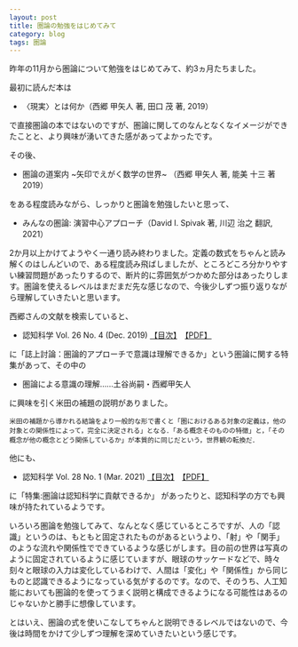 ```yaml
---
layout: post
title: 圏論の勉強をはじめてみて
category: blog
tags: 圏論 
---
```


昨年の11月から圏論について勉強をはじめてみて、約3ヵ月たちました。

最初に読んだ本は

* 〈現実〉とは何か（西郷 甲矢人 著, 田口 茂 著, 2019）

で直接圏論の本ではないのですが、圏論に関してのなんとなくなイメージができたことと、より興味が湧いてきた感があってよかったです。

その後、

* 圏論の道案内 ~矢印でえがく数学の世界~ （西郷 甲矢人 著, 能美 十三 著 2019）

をある程度読みながら、しっかりと圏論を勉強したいと思って、

* みんなの圏論: 演習中心アプローチ（David I. Spivak 著, 川辺 治之 翻訳, 2021）

2か月以上かけてようやく一通り読み終わりました。定義の数式をちゃんと読み解くのはしんどいので、ある程度読み飛ばしましたが、ところどころ分かりやすい練習問題があったりするので、断片的に雰囲気がつかめた部分はあったりします。圏論を使えるレベルはまだまだ先な感じなので、今後少しずつ振り返りながら理解していきたいと思います。


西郷さんの文献を検索していると、

* 認知科学 Vol. 26 No. 4 (Dec. 2019) [【目次】](https://www.jcss.gr.jp/publishing/journals/journal_backnumber/entry-361.html)　[【PDF】](https://www.jstage.jst.go.jp/browse/jcss/26/4/_contents/-char/ja)

 に「誌上討論：圏論的アプローチで意識は理解できるか」という圏論に関する特集があって、その中の

* 圏論による意識の理解……土谷尚嗣・西郷甲矢人　

に興味を引く米田の補題の説明がありました。

```
米田の補題から導かれる結論をより一般的な形で書くと「圏におけるある対象の定義は，他の対象との関係性によって，完全に決定される」となる．「ある概念そのものの特徴」と，「その概念が他の概念とどう関係しているか」が本質的に同じだという，世界観の転換だ．
```

他にも、

* 認知科学 Vol. 28 No. 1 (Mar. 2021) [【目次】](https://www.jcss.gr.jp/publishing/journals/journal_backnumber/entry-388.html)　[【PDF】](https://www.jstage.jst.go.jp/browse/jcss/28/1/_contents/-char/ja) 

に「特集:圏論は認知科学に貢献できるか」
があったりと、認知科学の方でも興味が持たれているようです。

いろいろ圏論を勉強してみて、なんとなく感じているところですが、人の「認識」というのは、もともと固定されたものがあるというより、「射」や「関手」のような流れや関係性でできているような感じがします。目の前の世界は写真のように固定されているように感じていますが、眼球のサッケードなどで、時々刻々と眼球の入力は変化しているわけで、人間は「変化」や「関係性」から同じものと認識できるようになっている気がするのです。なので、そのうち、人工知能においても圏論的を使ってうまく説明と構成できるようになる可能性はあるのじゃないかと勝手に想像しています。

とはいえ、圏論の式を使いこなしてちゃんと説明できるレベルではないので、今後は時間をかけて少しずつ理解を深めていきたいという感じです。


<br>



















